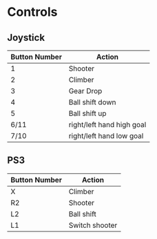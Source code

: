 # Controls
## Joystick

Button Number | Action
------------- | ------
1 | Shooter
2 | Climber
3 | Gear Drop
4 | Ball shift down
5 | Ball shift up
6/11 | right/left hand high goal
7/10 | right/left hand low goal

## PS3

Button Number | Action
------------- | ------
X | Climber
R2 | Shooter
L2 | Ball shift
L1 | Switch shooter
